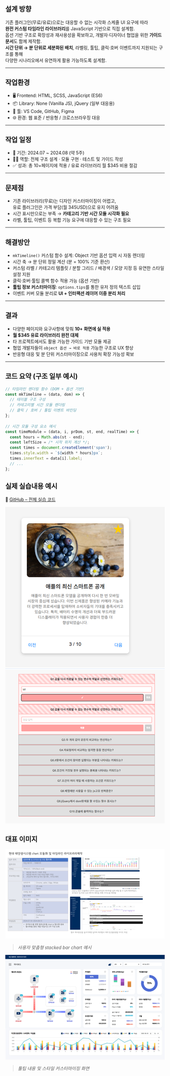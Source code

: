 ## 설계 방향  
기존 플러그인(무료/유료)으로는 대응할 수 없는 시각화 스케줄 UI 요구에 따라  
**완전 커스텀 타임라인 라이브러리**를 JavaScript 기반으로 직접 설계함.  
옵션 기반 구조로 확장성과 재사용성을 확보하고, 개발자·디자이너 협업을 위한 **가이드 문서**도 함께 제작함.  
**시간 단위 → 분 단위로 세분화된 배치**, 라벨링, 툴팁, 클릭·호버 이벤트까지 지원되는 구조를 통해  
다양한 시나리오에서 유연하게 활용 가능하도록 설계함.

---

## 작업환경  

- 🖥 Frontend: HTML, SCSS, JavaScript (ES6)  
- 📦 Library: None (Vanilla JS), jQuery (일부 대응용)
- 🧰 툴: VS Code, GitHub, Figma  
- 🌐 환경: 웹 표준 / 반응형 / 크로스브라우징 대응

---

## 작업 일정  
- 📅 기간: 2024.07 ~ 2024.08 (약 5주)  
- 👩‍💻 역할: 전체 구조 설계 · 모듈 구현 · 테스트 및 가이드 작성
- ✅ 성과: 총 10+페이지에 적용 / 유료 라이브러리 월 $345 비용 절감

---

## 문제점  
- 기존 라이브러리(무료)는 디자인 커스터마이징이 어렵고,  
  유료 플러그인은 가격 부담(월 345USD)으로 유지 어려움  
- 시간 표시만으로는 부족 → **카테고리 기반 시간 모듈 시각화 필요**  
- 라벨, 툴팁, 이벤트 등 복합 기능 요구에 대응할 수 있는 구조 필요

---

## 해결방안  
- `mkTimeline()` 커스텀 함수 설계: Object 기반 옵션 입력 시 자동 렌더링  
- 시간 축 → 분 단위 정밀 계산 (분 = 100% 기준 환산)  
- 커스텀 라벨 / 카테고리 템플릿 / 분할 그리드 / 배경색 / 모양 지정 등 유연한 스타일 설정 지원  
- 클릭·호버·툴팁 콜백 함수 적용 가능 (옵션 기반)  
- **툴팁 정보 커스터마이징**: `options.tips`를 통한 유저 정의 텍스트 삽입  
- 이벤트 커버 모듈 분리로 **UI + 인터랙션 레이어 이중 분리 처리**

---

## 결과  
- 다양한 페이지와 요구사항에 맞춰 **10+ 화면에 실 적용**  
- **월 $345 유료 라이브러리 완전 대체**  
- 타 프로젝트에서도 활용 가능한 가이드 기반 모듈 제공  
- 협업 개발자들이 `object 옵션 → 바로 적용` 가능한 구조로 UX 향상  
- 반응형 대응 및 분 단위 커스터마이징으로 사용처 확장 가능성 확보

---

## 코드 요약 (구조 일부 예시)

```javascript
// 타임라인 렌더링 함수 (DOM + 옵션 기반)
const mkTimeline = (data, dom) => {
  // 테이블 구조 구성
  // 카테고리별 시간 모듈 렌더링
  // 클릭 / 호버 / 툴팁 이벤트 바인딩
};

// 시간 모듈 구성 요소 예시
const timeModule = (data, i, prDom, st, end, realTime) => {
  const hours = Math.abs(st - end);
  const leftSize = /* 시작 위치 계산 */;
  const times = document.createElement('span');
  times.style.width = `${width * hours}px`;
  times.innerText = data[i].label;
  // ...
};
```

## 실제 실습내용 예시

🔗 [GitHub – 전체 실습 코드](https://github.com/annie309409/javascript0201)
<div class="pics">
  <a  target="_blank " href="https://annie309409.github.io/javascript0201/news.html">
    <img src="../../portfolioImages/newsCard.png">
  </a>
  <a   target="_blank " href="https://annie309409.github.io/javascript0201/quiz.html">
    <img src="../../portfolioImages/quiz.png">
  </a>
</div>

## 대표 이미지

![대시보드 UI](./assets/image/hdi.png)  
> *사용자 맞춤형 stacked bar chart 예시*

![툴팁 커스터마이징](./assets/image/hdiDash.png)  
> *툴팁 내용 및 스타일 커스터마이징 화면*

